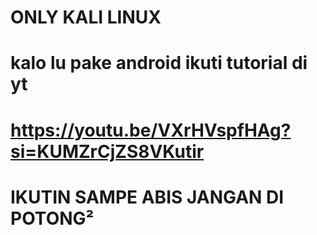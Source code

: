 # ONLY KALI LINUX 
# kalo lu pake android ikuti tutorial di yt 
# https://youtu.be/VXrHVspfHAg?si=KUMZrCjZS8VKutir
# IKUTIN SAMPE ABIS JANGAN DI POTONG²

